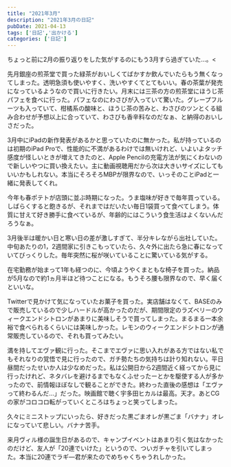 ```yaml
---
title: "2021年3月"
description: "2021年3月の日記"
pubDate: 2021-04-13
tags: ['日記','出かける']
categories: ['日記']
---
```


ちょっと前に2月の振り返りをした気がするのにもう3月すら過ぎていた…。<

先月銀座の煎茶堂で買った緑茶がおいしくてばかすか飲んでいたらもう無くなってしまった。透明急須も使いやすく、洗いやすくてとてもいい。春の茶葉が発売になっているようなので買いに行きたい。月末には三茶の方の煎茶堂にほうじ茶パフェを食べに行った。パフェなのにわさびが入っていて驚いた。グレープフルーツも入っていて、柑橘系の酸味と、ほうじ茶の苦みと、わさびのツンとくる組み合わせが予想以上に合っていて、わさびも香辛料なのだなぁ、と納得のおいしさだった。

3月中にiPadの新作発表があるかと思っていたのに無かった。私が持っているのは初期のiPad Proで、性能的に不満があるわけでは無いけれど、いよいよタッチ感度が怪しいときが増えてきたのと、Apple Pencilの充電方法が気にくわないので新しいやつに買い換えたい。主に動画視聴用だから次は大きいサイズにしてもいいかもしれない。本当にそろそろMBPが限界なので、いっそのことiPadと一緒に発表してくれ。

今年も春ポテトが店頭に並ぶ時期になった。うま塩味が好きで毎年買っている。しばらくすると飽きるが、それまではだいたい毎日1袋買って食べてしまう。体質に甘えて好き勝手に食べているが、年齢的にはこういう食生活はよくないんだろうなぁ。

3月後半は暖かい日と寒い日の差が激しすぎて、半分キレながら出社していた。中旬あたりの1，2週間家に引きこもっていたら、久々外に出たら急に春になっていてびっくりした。毎年突然に桜が咲いていることに驚いている気がする。

在宅勤務が始まって1年も経つのに、今頃ようやくまともな椅子を買った。納品が5月なので約1ヵ月半ほど待つことになる。もうそろ腰も限界なので、早く届くといいな。

Twitterで見かけて気になっていたお菓子を買った。実店舗はなくて、BASEのみで販売しているので少しハードルが高かったのだが、期間限定のラズベリーのウィークエンドシトロンがあまりに美味しそうで買ってしまった。まるまる一本余裕で食べられるくらいには美味しかった。レモンのウィークエンドシトロンが通常販売しているので、それも買ってみたい。

満を持してエヴァ観に行った。そこまでエヴァに思い入れがある方ではない私でもそれなりの覚悟で見に行ったので、ガチ勢たちの気持ちは計り知れない。平日昼間だったせいか人は少なめだった。私は公開日から2週間近く経ってから見に行ったけれど、ネタバレを避けるまでもなくふせったーとかを駆使する人が多かったので、前情報ほぼなしで観ることができた。終わった直後の感想は「エヴァって終わるんだ…」だった。映画館で聴く宇多田ヒカルは最高。天才。あとCGの家がコロコロ転がっていくところはちょっと笑ってしまった。

久々にミニストップにいったら、好きだった黒ごまオレが黒ごま「バナナ」オレになっていて悲しい。バナナ苦手。

来月ヴィル様の誕生日があるので、キャンプイベントはあまり引く気はなかったのだけど、友人が「20連でいけた」というので、ついガチャを引いてしまった。本当に20連でラギ―君が来たのでめちゃくちゃうれしかった。